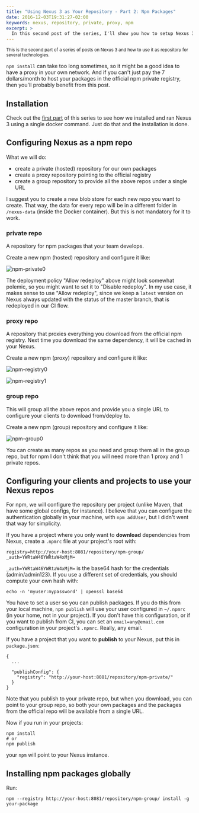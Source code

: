 ```yaml
---
title: "Using Nexus 3 as Your Repository - Part 2: Npm Packages"
date: 2016-12-03T19:31:27-02:00
keywords: nexus, repository, private, proxy, npm
excerpt: >
  In this second post of the series, I'll show you how to setup Nexus 3 and configure it to use it as a private npm registry and as a proxy to the official registry.
---
```


<small>
This is the second part of a series of posts on Nexus 3 and how to use it as repository for several technologies.
</small>

`npm install` can take too long sometimes, so it might be a good idea to have a proxy in your own network. And if you can't just pay the 7 dollars/month to host your packages in the official npm private registry, then you'll probably benefit from this post.

## Installation

Check out the [first part](https://rafaeleyng.github.io/blog/using-nexus-3-as-your-repository-part-1-maven-artifacts/) of this series to see how we installed and ran Nexus 3 using a single docker command. Just do that and the installation is done.

## Configuring Nexus as a npm repo

What we will do:
  - create a private (hosted) repository for our own packages
  - create a proxy repository pointing to the official registry
  - create a group repository to provide all the above repos under a single URL

I suggest you to create a new blob store for each new repo you want to create. That way, the data for every repo will be in a different folder in `/nexus-data` (inside the Docker container). But this is not mandatory for it to work.

### private repo

A repository for npm packages that your team develops.

Create a new npm (hosted) repository and configure it like:

![npm-private0](https://cloud.githubusercontent.com/assets/4842605/20909966/d6f8101e-bb45-11e6-9791-0f2472866fdd.png)

The deployment policy "Allow redeploy" above might look somewhat polemic, so you might want to set it to "Disable redeploy". In my use case, it makes sense to use "Allow redeploy", since we keep a `latest` version on Nexus always updated with the status of the master branch, that is redeployed in our CI flow.

### proxy repo

A repository that proxies everything you download from the official npm registry. Next time you download the same dependency, it will be cached in your Nexus.

Create a new npm (proxy) repository and configure it like:

![npm-registry0](https://cloud.githubusercontent.com/assets/4842605/20909964/d6f6568e-bb45-11e6-9161-6e302ed1757f.png)

![npm-registry1](https://cloud.githubusercontent.com/assets/4842605/20909965/d6f7e9ea-bb45-11e6-86f1-c6ce957bf948.png)

### group repo

This will group all the above repos and provide you a single URL to configure your clients to download from/deploy to.

Create a new npm (group) repository and configure it like:

![npm-group0](https://cloud.githubusercontent.com/assets/4842605/20909963/d6f41e32-bb45-11e6-9134-848409b5d781.png)

You can create as many repos as you need and group them all in the group repo, but for npm I don't think that you will need more than 1 proxy and 1 private repos.

## Configuring your clients and projects to use your Nexus repos

For npm, we will configure the repository per project (unlike Maven, that have some global configs, for instance). I believe that you can configure the authentication globally in your machine, with `npm addUser`, but I didn't went that way for simplicity.

If you have a project where you only want to **download** dependencies from Nexus, create a `.npmrc` file at your project's root with:

```
registry=http://your-host:8081/repository/npm-group/
_auth=YWRtaW46YWRtaW4xMjM=
```

`_auth=YWRtaW46YWRtaW4xMjM=` is the base64 hash for the credentials (admin/admin123). If you use a different set of credentials, you should compute your own hash with:

```
echo -n 'myuser:mypassword' | openssl base64
```

You have to set a user so you can publish packages. If you do this from your local machine, `npm publish` will use your user configured in `~/.npmrc` (in your home, not in your project). If you don't have this configuration, or if you want to publish from CI, you can set an `email=any@email.com` configuration in your project's `.npmrc`. Really, any email.

If you have a project that you want to **publish** to your Nexus, put this in `package.json`:

```
{
  ...

  "publishConfig": {
    "registry": "http://your-host:8081/repository/npm-private/"
  }
}
```

Note that you publish to your private repo, but when you download, you can point to your group repo, so both your own packages and the packages from the official repo will be available from a single URL.

Now if you run in your projects:

```
npm install
# or
npm publish
```

your `npm` will point to your Nexus instance.

## Installing npm packages globally

Run:

```
npm --registry http://your-host:8081/repository/npm-group/ install -g your-package
```
